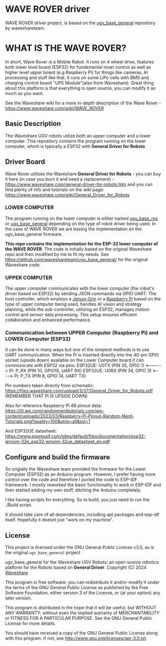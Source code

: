 # WAVE ROVER driver
WAVE ROVER driver project, is based on the [ugv_base_general](https://github.com/waveshareteam/ugv_base_general) repository by waveshareteam.

# WHAT IS THE WAVE ROVER?
In short, Wave Rover is a Mobile Robot. It runs on 4 wheel drive, features both lower level board (ESP32) for fundemental rover control as well as higher level upper board (e.g Raspberry Pi) for things like cameras, AI processing and stuff like that. It runs on some LiPo cells with BMS and charging control board "UPS Module"(also from Waveshare). Great thing about this platform is that everything is open source, you can modify it as much as you want.

See the Waveshare wiki for a more in-depth description of the Wave Rover - https://www.waveshare.com/wiki/WAVE_ROVER

## Basic Description
The Waveshare UGV robots utilize both an upper computer and a lower computer. This repository contains the program running on the lower computer, which is typically a ESP32 with **General Driver for Robots**

## Driver Board
Wave Rover utilizes the Waveshare **General Driver for Robots** - you can buy it here (in case you burn it and need a replacement) - https://www.waveshare.com/general-driver-for-robots.htm and you can find plenty of info and tutorials on the wiki page: https://www.waveshare.com/wiki/General_Driver_for_Robots 

### LOWER COMPUTER
The program running on the lower computer is either named [ugv_base_ros](https://github.com/effectsmachine/ugv_base_ros.git) or [ugv_base_general](https://github.com/effectsmachine/ugv_base_general.git) depending on the type of robot driver being used. In the case of WAVE ROVER we are basing the implementation on the ugv_base_general firmware.

**This repo contains the implementation for the ESP-32 lower computer of the WAVE ROVER**. The code is initially based on the original Waveshare repo and then modified by me to fit my needs. See https://github.com/waveshareteam/ugv_base_general/ for the original Waveshare code.

### UPPER COMPUTER

The upper computer communicates with the lower computer (the robot's driver based on ESP32) by sending JSON commands via GPIO UART. The host controller, which employs a [Jetson Orin](https://github.com/waveshareteam/ugv_jetson) or a [Raspberry Pi](https://github.com/waveshareteam/ugv_rpi) based on the type of upper computer being used, handles AI vision and strategy planning, while the sub-controller, utilizing an ESP32, manages motion control and sensor data processing. This setup ensures efficient collaboration and enhanced performance.

### Communication between UPPER Computer (Raspberry Pi) and LOWER Computer (ESP32)

It can be done in many ways but one of the simplest methods is to use UART communication.
When the Pi is inserted directly into the 40-pin GPIO socket (upside down) available on the Lower Computer board it can communicate with ESP32
via pins:
ESP32UE: U0TX (PIN 35, GPIO 1) <-----> Pi: P_RX (PIN 10, GPIO15, UART RX)
ESP32UE: U0RX (PIN 34, GPIO 3) <-----> Pi: P_TX (PIN 8, GPIO 14, UART TX)

Pin numbers taken directly from schematic: 
https://files.waveshare.com/upload/3/37/General_Driver_for_Robots.pdf (REMEMBER THAT PI IS UPSIDE DOWN)

Also for reference Raspberry Pi 4B pinout data:
https://i0.wp.com/randomnerdtutorials.com/wp-content/uploads/2023/03/Raspberry-Pi-Pinout-Random-Nerd-Tutorials.png?quality=100&strip=all&ssl=1

And ESP32UE datasheet:
https://www.espressif.com/sites/default/files/documentation/esp32-wroom-32e_esp32-wroom-32ue_datasheet_en.pdf


## Configure and build the firmware

So origially the Waveshare team provided the firmware for the Lower Computer (ESP32) as an Arduino program.
However, I prefer having more control over the code and therefore I ported the code to ESP-IDF framework.
I mostly reworked the basic functionality to work in ESP-IDF and then started adding my own stuff, ditching the Arduino completely.

I like having scripts for everything. So to build, you just need to run the ./Build script.

It should take care of all dependencies, including apt packages and esp-idf itself. Hopefully it doesnt just "work on my machine".

## License
This project is licensed under the GNU General Public License v3.0, as is the original `ugv_base_general` project

ugv_base_general for the Waveshare UGV Robots: an open source robotics platform for the Robots based on **General Driver**.
Copyright (C) 2024 [Waveshare](https://www.waveshare.com/)

This program is free software: you can redistribute it and/or modify
it under the terms of the GNU General Public License as published by
the Free Software Foundation, either version 3 of the License, or
(at your option) any later version.

This program is distributed in the hope that it will be useful,
but WITHOUT ANY WARRANTY; without even the implied warranty of
MERCHANTABILITY or FITNESS FOR A PARTICULAR PURPOSE.  See the
GNU General Public License for more details.

You should have received a copy of the GNU General Public License
along with this program.  If not, see <http://www.gnu.org/licenses/gpl-3.0.txt>.
